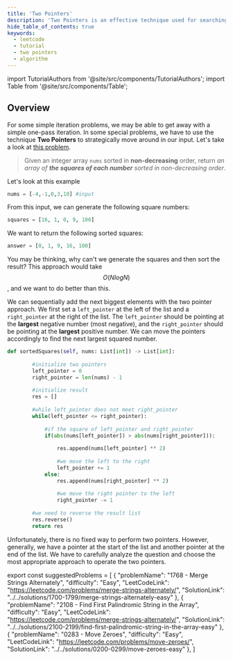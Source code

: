 ```yaml
---
title: 'Two Pointers'
description: 'Two Pointers is an effective technique used for searching pairs in a sorted array.'
hide_table_of_contents: true
keywords:
  - leetcode
  - tutorial
  - two pointers
  - algorithm
---
```


import TutorialAuthors from '@site/src/components/TutorialAuthors';
import Table from '@site/src/components/Table';

<TutorialAuthors names="@heiheihang"/>

## Overview

For some simple iteration problems, we may be able to get away with a simple one-pass iteration. In some special problems, we have to use the technique **Two Pointers** to strategically move around in our input. Let's take a look at [this problem](https://leetcode.com/problems/squares-of-a-sorted-array/).

> Given an integer array `nums` sorted in **non-decreasing** order, return _an array of **the squares of each number** sorted in non-decreasing order_.

Let's look at this example

```python
nums = [-4,-1,0,3,10] #input
```

From this input, we can generate the following square numbers:

```python
squares = [16, 1, 0, 9, 100]
```

We want to return the following sorted squares:

```python
answer = [0, 1, 9, 16, 100]
```

You may be thinking, why can't we generate the squares and then sort the result? This approach would take $$O(NlogN)$$, and we want to do better than this.

We can sequentially add the next biggest elements with the two pointer approach. We first set a `left_pointer` at the left of the list and a `right_pointer` at the right of the list. The `left_pointer` should be pointing at the **largest** negative number (most negative), and the `right_pointer` should be pointing at the **largest** positive number. We can move the pointers accordingly to find the next largest squared number.

```python
def sortedSquares(self, nums: List[int]) -> List[int]:
        
        #initialize two pointers
        left_pointer = 0
        right_pointer = len(nums) - 1
        
        #initialize result
        res = []
        
        #while left_pointer does not meet right_pointer
        while(left_pointer <= right_pointer):
            
            #if the square of left_pointer and right_pointer 
            if(abs(nums[left_pointer]) > abs(nums[right_pointer])):
                
                res.append(nums[left_pointer] ** 2)
                
                #we move the left to the right
                left_pointer += 1
            else:
                res.append(nums[right_pointer] ** 2)
                
                #we move the right pointer to the left
                right_pointer -= 1
        
        #we need to reverse the result list
        res.reverse()
        return res
```

Unfortunately, there is no fixed way to perform two pointers. However, generally, we have a pointer at the start of the list and another pointer at the end of the list. We have to carefully analyze the question and choose the most appropriate approach to operate the two pointers.

export const suggestedProblems = [
  {
    "problemName": "1768 - Merge Strings Alternately",
    "difficulty": "Easy",
    "LeetCodeLink": "https://leetcode.com/problems/merge-strings-alternately/",
    "SolutionLink": "../../solutions/1700-1799/merge-strings-alternately-easy"
  },
  {
    "problemName": "2108 - Find First Palindromic String in the Array",
    "difficulty": "Easy",
    "LeetCodeLink": "https://leetcode.com/problems/merge-strings-alternately/",
    "SolutionLink": "../../solutions/2100-2199/find-first-palindromic-string-in-the-array-easy"
  },
  {
    "problemName": "0283 - Move Zeroes",
    "difficulty": "Easy",
    "LeetCodeLink": "https://leetcode.com/problems/move-zeroes/",
    "SolutionLink": "../../solutions/0200-0299/move-zeroes-easy"
  },
]

<Table title="Suggested Problems" data={suggestedProblems} />